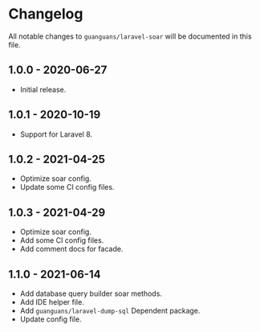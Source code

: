 # Changelog

All notable changes to `guanguans/laravel-soar` will be documented in this file.

## 1.0.0 - 2020-06-27

* Initial release.

## 1.0.1 - 2020-10-19

* Support for Laravel 8.

## 1.0.2 - 2021-04-25

* Optimize soar config.
* Update some CI config files.

## 1.0.3 - 2021-04-29

* Optimize soar config.
* Add some CI config files.
* Add comment docs for facade.

## 1.1.0 - 2021-06-14

* Add database query builder soar methods.
* Add IDE helper file.
* Add `guanguans/laravel-dump-sql` Dependent package.
* Update config file.
